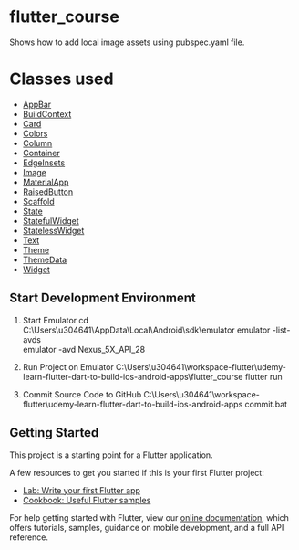 # flutter_course

Shows how to add local image assets using pubspec.yaml file.

# Classes used

- [AppBar](https://docs.flutter.io/flutter/material/AppBar-class.html)
- [BuildContext](https://docs.flutter.io/flutter/widgets/BuildContext-class.html)
- [Card](https://docs.flutter.io/flutter/material/Card-class.html)
- [Colors](https://docs.flutter.io/flutter/material/Colors-class.html)
- [Column](https://docs.flutter.io/flutter/widgets/Column-class.html)
- [Container](https://docs.flutter.io/flutter/widgets/Container-class.html)
- [EdgeInsets](https://docs.flutter.io/flutter/painting/EdgeInsets-class.html)
- [Image](https://docs.flutter.io/flutter/dart-ui/Image-class.html)
- [MaterialApp](https://docs.flutter.io/flutter/material/MaterialApp-class.html)
- [RaisedButton](https://docs.flutter.io/flutter/material/RaisedButton-class.html)
- [Scaffold](https://docs.flutter.io/flutter/material/Scaffold-class.html)
- [State](https://docs.flutter.io/flutter/widgets/State-class.html)
- [StatefulWidget](https://docs.flutter.io/flutter/widgets/StatefulWidget-class.html)
- [StatelessWidget](https://docs.flutter.io/flutter/widgets/StatelessWidget-class.html)
- [Text](https://docs.flutter.io/flutter/scheduler/TickerProvider-class.html)
- [Theme](https://docs.flutter.io/flutter/material/Theme-class.html)
- [ThemeData](https://docs.flutter.io/flutter/material/ThemeData-class.html)
- [Widget](https://docs.flutter.io/flutter/widgets/Widget-class.html)

## Start Development Environment

1. Start Emulator
   cd C:\Users\u304641\AppData\Local\Android\sdk\emulator
   emulator -list-avds   
   emulator -avd Nexus_5X_API_28

2. Run Project on Emulator
   C:\Users\u304641\workspace-flutter\udemy-learn-flutter-dart-to-build-ios-android-apps\flutter_course
   flutter run

3. Commit Source Code to GitHub
   C:\Users\u304641\workspace-flutter\udemy-learn-flutter-dart-to-build-ios-android-apps
   commit.bat

## Getting Started

This project is a starting point for a Flutter application.

A few resources to get you started if this is your first Flutter project:

- [Lab: Write your first Flutter app](https://flutter.io/docs/get-started/codelab)
- [Cookbook: Useful Flutter samples](https://flutter.io/docs/cookbook)

For help getting started with Flutter, view our 
[online documentation](https://flutter.io/docs), which offers tutorials, 
samples, guidance on mobile development, and a full API reference.
